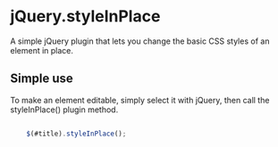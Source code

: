 jQuery.styleInPlace
=========

A simple jQuery plugin that lets you change the basic CSS styles of an element in place. 

Simple use
----------

To make an element editable, simply select it with jQuery, then call the styleInPlace() plugin method.

```javascript

	$(#title).styleInPlace();

```
